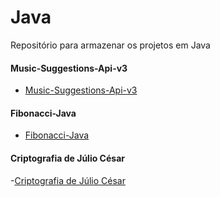 # Java

Repositório para armazenar os projetos em Java

#### Music-Suggestions-Api-v3
- [Music-Suggestions-Api-v3](https://github.com/JSouza27/Music-Suggestions-Api-v3)

#### Fibonacci-Java
- [Fibonacci-Java](https://github.com/JSouza27/Fibonacci-Java)

#### Criptografia de Júlio César
-[Criptografia de Júlio César](https://github.com/JSouza27/Criptografia-de-J-lio-Cesar-Java)
